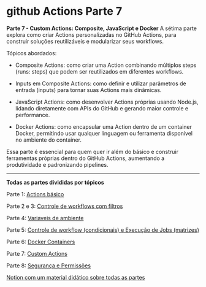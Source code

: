 # github Actions Parte 7

**Parte 7 - Custom Actions: Composite, JavaScript e Docker**
A sétima parte explora como criar Actions personalizadas no GitHub Actions, para construir soluções reutilizáveis e modularizar seus workflows.

Tópicos abordados:

- Composite Actions: como criar uma Action combinando múltiplos steps (runs: steps) que podem ser reutilizados em diferentes workflows.

- Inputs em Composite Actions: como definir e utilizar parâmetros de entrada (inputs) para tornar suas Actions mais dinâmicas.

- JavaScript Actions: como desenvolver Actions próprias usando Node.js, lidando diretamente com APIs do GitHub e gerando maior controle e performance.

- Docker Actions: como encapsular uma Action dentro de um container Docker, permitindo usar qualquer linguagem ou ferramenta disponível no ambiente do container.

Essa parte é essencial para quem quer ir além do básico e construir ferramentas próprias dentro do GitHub Actions, aumentando a produtividade e padronizando pipelines. 

<hr>

**Todas as partes divididas por tópicos**

Parte 1: [Actions básico](https://github.com/PedroPassos87/github-actions-parte1)

Parte 2 e 3: [Controle de workflows com filtros](https://github.com/PedroPassos87/github-actions-parte2-3)

Parte 4: [Variaveis de ambiente](https://github.com/PedroPassos87/github-actions-parte4)

Parte 5: [Controle de workflow (condicionais) e Execução de Jobs (matrizes)](https://github.com/PedroPassos87/github-actions-parte5)

Parte 6: [Docker Containers](https://github.com/PedroPassos87/github-actions-parte6)

Parte 7: [Custom Actions](https://github.com/PedroPassos87/github-actions-parte7)

Parte 8: [Segurança e Permissões](https://waiting-skiff-5de.notion.site/Parte-8-Seguran-a-e-Permiss-es-1ab61fcb188f80d598dcd4da960b89f7)


[Notion com um material didático sobre todas as partes](https://waiting-skiff-5de.notion.site/Github-actions-14f61fcb188f801ebbd2dab50893b222)
